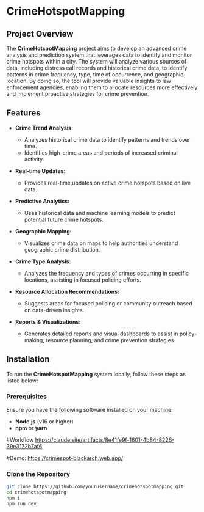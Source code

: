 # CrimeHotspotMapping

## Project Overview

The **CrimeHotspotMapping** project aims to develop an advanced crime analysis and prediction system that leverages data to identify and monitor crime hotspots within a city. The system will analyze various sources of data, including distress call records and historical crime data, to identify patterns in crime frequency, type, time of occurrence, and geographic location. By doing so, the tool will provide valuable insights to law enforcement agencies, enabling them to allocate resources more effectively and implement proactive strategies for crime prevention.

## Features

- **Crime Trend Analysis:** 
  - Analyzes historical crime data to identify patterns and trends over time.
  - Identifies high-crime areas and periods of increased criminal activity.
  
- **Real-time Updates:** 
  - Provides real-time updates on active crime hotspots based on live data.
  
- **Predictive Analytics:** 
  - Uses historical data and machine learning models to predict potential future crime hotspots.
  
- **Geographic Mapping:** 
  - Visualizes crime data on maps to help authorities understand geographic crime distribution.
  
- **Crime Type Analysis:** 
  - Analyzes the frequency and types of crimes occurring in specific locations, assisting in focused policing efforts.
  
- **Resource Allocation Recommendations:** 
  - Suggests areas for focused policing or community outreach based on data-driven insights.
  
- **Reports & Visualizations:** 
  - Generates detailed reports and visual dashboards to assist in policy-making, resource planning, and crime prevention strategies.

## Installation

To run the **CrimeHotspotMapping** system locally, follow these steps as listed below:

### Prerequisites

Ensure you have the following software installed on your machine:

- **Node.js** (v16 or higher)
- **npm** or **yarn**

 
 #Workflow 
  https://claude.site/artifacts/8e41fe9f-1601-4b84-8226-39e3172b7af6
  

#Demo: https://crimespot-blackarch.web.app/
  
### Clone the Repository

```bash
git clone https://github.com/yourusername/crimehotspotmapping.git
cd crimehotspotmapping
npm i
npm run dev 

